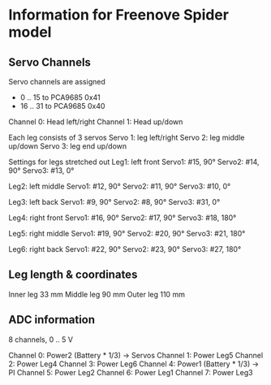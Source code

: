 # Information for Freenove Spider model

## Servo Channels

Servo channels are assigned

- 0 .. 15 to PCA9685 0x41
- 16 .. 31 to PCA9685 0x40

Channel 0: Head left/right
Channel 1: Head up/down

Each leg consists of 3 servos
Servo 1: leg left/right
Servo 2: leg middle up/down
Servo 3: leg end up/down

Settings for legs stretched out
Leg1: left front
Servo1: #15, 90°
Servo2: #14, 90°
Servo3: #13, 0°

Leg2: left middle
Servo1: #12, 90°
Servo2: #11, 90°
Servo3: #10, 0°

Leg3: left back
Servo1: #9, 90°
Servo2: #8, 90°
Servo3: #31, 0°

Leg4: right front
Servo1: #16, 90°
Servo2: #17, 90°
Servo3: #18, 180°

Leg5: right middle
Servo1: #19, 90°
Servo2: #20, 90°
Servo3: #21, 180°

Leg6: right back
Servo1: #22, 90°
Servo2: #23, 90°
Servo3: #27, 180°

## Leg length & coordinates

Inner leg 33 mm
Middle leg  90 mm
Outer leg 110 mm


## ADC information

8 channels, 0 .. 5 V

Channel 0: Power2 (Battery * 1/3)  -> Servos
Channel 1: Power Leg5
Channel 2: Power Leg4
Channel 3: Power Leg6
Channel 4: Power1 (Battery * 1/3)  -> PI
Channel 5: Power Leg2
Channel 6: Power Leg1
Channel 7: Power Leg3


